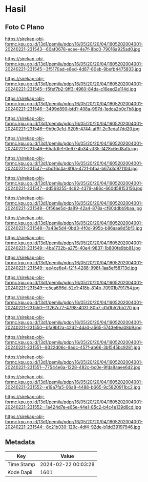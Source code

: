 # Hasil

## Foto C Plano

https://sirekap-obj-formc.kpu.go.id/13d1/pemilu/pdpr/16/05/20/20/04/1605202004001-20240221-231543--60af0678-ecee-4e7f-8bc0-79016a925ad0.jpg

https://sirekap-obj-formc.kpu.go.id/13d1/pemilu/pdpr/16/05/20/20/04/1605202004001-20240221-231545--3f5170ad-e8ed-4d87-80eb-9befb4475833.jpg

https://sirekap-obj-formc.kpu.go.id/13d1/pemilu/pdpr/16/05/20/20/04/1605202004001-20240221-231545--f5fef7b2-9ff3-4960-84da-c16eed2e114d.jpg

https://sirekap-obj-formc.kpu.go.id/13d1/pemilu/pdpr/16/05/20/20/04/1605202004001-20240221-231546--3499d890-bfd1-408a-997d-1edca2b0c7b8.jpg

https://sirekap-obj-formc.kpu.go.id/13d1/pemilu/pdpr/16/05/20/20/04/1605202004001-20240221-231546--9b9c0e1d-9205-4744-af9f-2e3eda17dd20.jpg

https://sirekap-obj-formc.kpu.go.id/13d1/pemilu/pdpr/16/05/20/20/04/1605202004001-20240221-231546--65a1dfe1-0e67-4b34-a135-f428c6ed8afb.jpg

https://sirekap-obj-formc.kpu.go.id/13d1/pemilu/pdpr/16/05/20/20/04/1605202004001-20240221-231547--cbd16c4a-8f8a-4721-bfba-b67a3c97110d.jpg

https://sirekap-obj-formc.kpu.go.id/13d1/pemilu/pdpr/16/05/20/20/04/1605202004001-20240221-231547--dd568255-4c92-4379-a86c-660d58153156.jpg

https://sirekap-obj-formc.kpu.go.id/13d1/pemilu/pdpr/16/05/20/20/04/1605202004001-20240221-231548--0f56ae5d-da89-42a4-878a-cf80ddbb9baa.jpg

https://sirekap-obj-formc.kpu.go.id/13d1/pemilu/pdpr/16/05/20/20/04/1605202004001-20240221-231548--7a43e5d4-0bd3-4f0d-995b-b86aaa8d5bf3.jpg

https://sirekap-obj-formc.kpu.go.id/13d1/pemilu/pdpr/16/05/20/20/04/1605202004001-20240221-231549--4ba1732b-a275-40e4-9837-1b800fe9bb81.jpg

https://sirekap-obj-formc.kpu.go.id/13d1/pemilu/pdpr/16/05/20/20/04/1605202004001-20240221-231549--ee4ce6e4-f21f-4288-998f-1aa5ef58713d.jpg

https://sirekap-obj-formc.kpu.go.id/13d1/pemilu/pdpr/16/05/20/20/04/1605202004001-20240221-231549--c5ea696d-52e1-418b-814b-70901b791754.jpg

https://sirekap-obj-formc.kpu.go.id/13d1/pemilu/pdpr/16/05/20/20/04/1605202004001-20240221-231550--11267c77-4798-403f-80b7-d1d1b52bb270.jpg

https://sirekap-obj-formc.kpu.go.id/13d1/pemilu/pdpr/16/05/20/20/04/1605202004001-20240221-231550--bfa9bf2a-42d2-4da0-a565-5743e9ea08b9.jpg

https://sirekap-obj-formc.kpu.go.id/13d1/pemilu/pdpr/16/05/20/20/04/1605202004001-20240221-231551--9322d06c-9adc-457f-ab66-3b1545bc9281.jpg

https://sirekap-obj-formc.kpu.go.id/13d1/pemilu/pdpr/16/05/20/20/04/1605202004001-20240221-231551--77544e6a-1228-482c-bc0e-9fda8aaee6d2.jpg

https://sirekap-obj-formc.kpu.go.id/13d1/pemilu/pdpr/16/05/20/20/04/1605202004001-20240221-231552--e19a7fa5-06a8-4488-b665-9c5820911bc2.jpg

https://sirekap-obj-formc.kpu.go.id/13d1/pemilu/pdpr/16/05/20/20/04/1605202004001-20240221-231552--1a424d7e-e65e-44e1-85c2-b4c4e139d6cd.jpg

https://sirekap-obj-formc.kpu.go.id/13d1/pemilu/pdpr/16/05/20/20/04/1605202004001-20240221-231544--8c21b030-129c-4df4-92de-b1dd39197946.jpg


## Metadata

| Key        | Value               |
| ---------- | ------------------- |
| Time Stamp | 2024-02-22 00:03:28 |
| Kode Dapil | 1601                |



